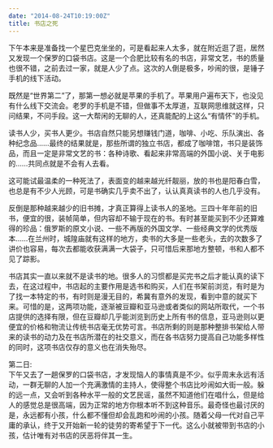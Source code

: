 ```yaml
---
date: "2014-08-24T10:19:00Z"
title: 书店之死
---
```



下午本来是准备找一个星巴克坐坐的，可是看起来人太多，就在附近逛了逛，居然又发现一个保罗的口袋书店。这是一个合肥比较有名的书店，非常文艺，书的质量也很不错，之前去过一家，就是人少了点。这次的人倒是极多，吵闹的很，是锤子手机的线下活动。


既然是“世界第二”了，那第一想必就是苹果的手机了。苹果用户遍布天下，也没见有什么线下交流会。老罗的手机是不错，但做事不太厚道，互联网思维就这样，只问结果，不问手段。这一大帮闲的无聊的人，还真能配的上这么“有情怀”的手机。

读书人少，买书人更少。书店自然只能另想赚钱门道，咖啡、小吃、乐队演出、各种纪念品……最终的结果就是，那些所谓的独立书店，都成了咖啡馆，书只是装饰品，而且一定是非常文艺的书：各种诗歌、看起来非常高端的外国小说、关于电影的……共同点就是不会有人去看。

这可能试最温柔的一种死法了，表面变的越来越光纤靓丽，放的书也是阳春白雪，也总是有不少人光顾，可是书确实几乎卖不出了，认认真真读书的人也几乎没有。

反倒是那种越来越少的旧书摊，才真正算得上读书人的圣地。三四十年年前的旧书，便宜的很，装帧简单，但内容却不输于现在的书。有时甚至能买到不少还算难得的珍品：俄罗斯的原文小说、一些不再版的外国文学、一些经典文学的优秀版本……在兰州时，城隍庙就有这样的地方，卖书的大多是一些老头，去的次数多了讲价也容易，每次去都能收获满满一大袋子，只可惜后来那地方整顿，书和人都不见了踪影。

书店其实一直以来就不是读书的地。很多人的习惯都是买完书之后才能认真的读下去，在这过程中，书店起的主要作用是选书和购买，人们在书架前浏览，有时是为了找一本特定的书，有时则是漫无目的，希冀有意外的发现，看到中意的就买下来。可惜的是，这两项功能，逐渐被豆瓣和亚马逊或者类似的网站所取代，一个书店提供的选择有限，但在豆瓣却几乎能浏览到历史上所有书的信息，亚马逊则以更便宜的价格和物流让传统书店毫无优势可言。书店所剩的则是那种整排书架给人带来的读书的动力及在书店所潜在的社交意义，而在各书店努力提高自己功能多样性的同时，这项书店仅存的意义也在消失殆尽。

第二日:  
下午又去了一趟保罗的口袋书店，才发现恼人的事情真是不少。似乎周末永远有活动，一群无聊的人加一个充满激情的主持人，使得整个书店比吵闹如大街一般。躲的远一点，又会听到各种水平一般的文艺民谣，虽然不知道他们在唱什么，但是给人的感觉总是很高端，因为正常的地方你根本听不到这种音乐。最奇怪也最讨厌的是，永远都有小孩，什么都不懂但却会乱跑和吵闹的小孩。随着父母一代对自己平庸的承认，终于又开始新一轮的徒劳的寄希望于下一代。这么小就被带到书店的小孩，估计唯有对书店的厌恶将伴其一生。


